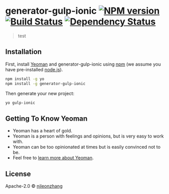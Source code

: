 # generator-gulp-ionic [![NPM version][npm-image]][npm-url] [![Build Status][travis-image]][travis-url] [![Dependency Status][daviddm-image]][daviddm-url]
> test

## Installation

First, install [Yeoman](http://yeoman.io) and generator-gulp-ionic using [npm](https://www.npmjs.com/) (we assume you have pre-installed [node.js](https://nodejs.org/)).

```bash
npm install -g yo
npm install -g generator-gulp-ionic
```

Then generate your new project:

```bash
yo gulp-ionic
```

## Getting To Know Yeoman

 * Yeoman has a heart of gold.
 * Yeoman is a person with feelings and opinions, but is very easy to work with.
 * Yeoman can be too opinionated at times but is easily convinced not to be.
 * Feel free to [learn more about Yeoman](http://yeoman.io/).

## License

Apache-2.0 © [njleonzhang](https://github.com/njleonzhang)


[npm-image]: https://badge.fury.io/js/generator-gulp-ionic.svg
[npm-url]: https://npmjs.org/package/generator-gulp-ionic
[travis-image]: https://travis-ci.org//generator-gulp-ionic.svg?branch=master
[travis-url]: https://travis-ci.org//generator-gulp-ionic
[daviddm-image]: https://david-dm.org//generator-gulp-ionic.svg?theme=shields.io
[daviddm-url]: https://david-dm.org//generator-gulp-ionic
